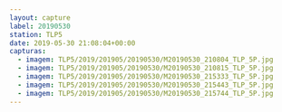 ```yaml
---
layout: capture
label: 20190530
station: TLP5
date: 2019-05-30 21:08:04+00:00
capturas:
  - imagem: TLP5/2019/201905/20190530/M20190530_210804_TLP_5P.jpg
  - imagem: TLP5/2019/201905/20190530/M20190530_210815_TLP_5P.jpg
  - imagem: TLP5/2019/201905/20190530/M20190530_215333_TLP_5P.jpg
  - imagem: TLP5/2019/201905/20190530/M20190530_215443_TLP_5P.jpg
  - imagem: TLP5/2019/201905/20190530/M20190530_215744_TLP_5P.jpg
---
```

